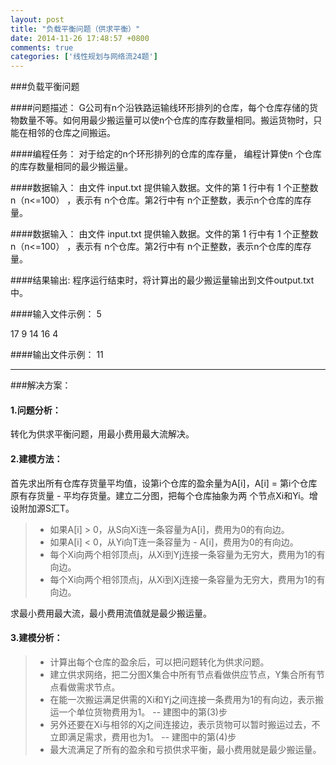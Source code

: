 ```yaml
---
layout: post
title: "负载平衡问题（供求平衡）"
date: 2014-11-26 17:48:57 +0800
comments: true
categories: ['线性规划与网络流24题']
---
```

###负载平衡问题

####问题描述： 
G公司有n个沿铁路运输线环形排列的仓库，每个仓库存储的货物数量不等。如何用最少搬运量可以使n个仓库的库存数量相同。搬运货物时，只能在相邻的仓库之间搬运。 

####编程任务： 
对于给定的n个环形排列的仓库的库存量， 编程计算使n 个仓库的库存数量相同的最少搬运量。 

####数据输入： 
由文件 input.txt 提供输入数据。文件的第 1 行中有 1 个正整数 n（n<=100） ，表示有 n个仓库。第2行中有 n个正整数，表示n个仓库的库存量。 

####数据输入： 
由文件 input.txt 提供输入数据。文件的第 1 行中有 1 个正整数 n（n<=100） ，表示有 n个仓库。第2行中有 n个正整数，表示n个仓库的库存量。 

####结果输出: 
程序运行结束时，将计算出的最少搬运量输出到文件output.txt中。 

####输入文件示例： 
5 

17 9 14 16 4

####输出文件示例：
11

---
###解决方案：

 
#### 1.问题分析：  
转化为供求平衡问题，用最小费用最大流解决。  
 
#### 2.建模方法：  
首先求出所有仓库存货量平均值，设第i个仓库的盈余量为A[i]，A[i] = 第i个仓库原有存货量 - 平均存货量。建立二分图，把每个仓库抽象为两 个节点Xi和Yi。增设附加源S汇T。  
 
>- 如果A[i] > 0，从S向Xi连一条容量为A[i]，费用为0的有向边。 
>- 如果A[i] < 0，从Yi向T连一条容量为 - A[i]，费用为0的有向边。  
>- 每个Xi向两个相邻顶点j，从Xi到Yj连接一条容量为无穷大，费用为1的有向边。  
>- 每个Xi向两个相邻顶点j，从Xi到Xj连接一条容量为无穷大，费用为1的有向边。  
 
求最小费用最大流，最小费用流值就是最少搬运量。  

#### 3.建模分析：  
>- 计算出每个仓库的盈余后，可以把问题转化为供求问题。  
>- 建立供求网络，把二分图X集合中所有节点看做供应节点，Y集合所有节点看做需求节点。  
>- 在能一次搬运满足供需的Xi和Yj之间连接一条费用为1的有向边，表示搬运一个单位货物费用为1。   -- 建图中的第(3)步  
>- 另外还要在Xi与相邻的Xj之间连接边，表示货物可以暂时搬运过去，不立即满足需求，费用也为1。 -- 建图中的第(4)步  
>- 最大流满足了所有的盈余和亏损供求平衡，最小费用就是最少搬运量。  

